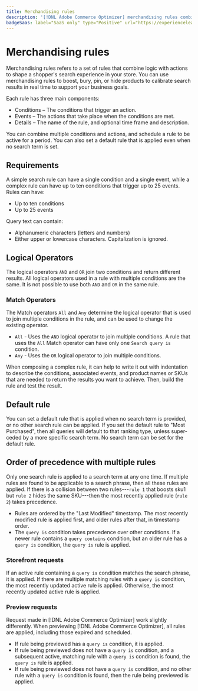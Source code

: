 ```yaml
---
title: Merchandising rules
description: '[!DNL Adobe Commerce Optimizer] merchandising rules combine logic with actions to shape the shopping experience.'
badgeSaas: label="SaaS only" type="Positive" url="https://experienceleague.adobe.com/en/docs/commerce/user-guides/product-solutions" tooltip="Applies to Adobe Commerce as a Cloud Service and Adobe Commerce Optimizer projects only (Adobe-managed SaaS infrastructure)."
---
```

# Merchandising rules

Merchandising rules refers to a set of rules that combine logic with actions to shape a shopper's search experience in your store. You can use merchandising rules to boost, bury, pin, or hide products to calibrate search results in real time to support your business goals.

Each rule has three main components:

- Conditions – The conditions that trigger an action.
- Events – The actions that take place when the conditions are met.
- Details – The name of the rule, and optional time frame and description.

You can combine multiple conditions and actions, and schedule a rule to be active for a period. You can also set a default rule that is applied even when no search term is set.

## Requirements

A simple search rule can have a single condition and a single event, while a complex rule can have up to ten conditions that trigger up to 25 events.
Rules can have:

- Up to ten conditions
- Up to 25 events

Query text can contain:

- Alphanumeric characters (letters and numbers)
- Either upper or lowercase characters. Capitalization is ignored.

## Logical Operators

The logical operators `AND` and `OR` join two conditions and return different results. All logical operators used in a rule with multiple conditions are the same. It is not possible to use both `AND` and `OR` in the same rule.

### Match Operators

The Match operators `All` and `Any` determine the logical operator that is used to join multiple conditions in the rule, and can be used to change the existing operator.

- `All` - Uses the `AND` logical operator to join multiple conditions. A rule that uses the `All` Match operator can have only one `Search query is` condition.
- `Any` - Uses the `OR` logical operator to join multiple conditions.

When composing a complex rule, it can help to write it out with indentation to describe the conditions, associated events, and product names or SKUs that are needed to return the results you want to achieve. Then, build the rule and test the result.

## Default rule

You can set a default rule that is applied when no search term is provided, or no other search rule can be applied. If you set the default rule to "Most Purchased", then all queries will default to that ranking type, unless super-ceded by a more specific search term. No search term can be set for the default rule.

## Order of precedence with multiple rules

Only one search rule is applied to a search term at any one time.
If multiple rules are found to be applicable to a search phrase, then all these rules are applied. If there is a collision between two rules---`rule 1` that boosts sku1 but `rule 2` hides the same SKU---then the most recently applied rule (`rule 2`) takes precedence.

- Rules are ordered by the "Last Modified" timestamp. The most recently modified rule is applied first, and older rules after that, in timestamp order.
- The `query is` condition takes precedence over other conditions. If a newer rule contains a `query contains` condition, but an older rule has a `query is` condition, the `query is` rule is applied.

### Storefront requests

If an active rule containing a `query is` condition matches the search phrase, it is applied. If there are multiple matching rules with a `query is` condition, the most recently updated active rule is applied.
Otherwise, the most recently updated active rule is applied.

### Preview requests

Request made in [!DNL Adobe Commerce Optimizer] work slightly differently. When previewing [!DNL Adobe Commerce Optimizer], all rules are applied, including those expired and scheduled.

- If rule being previewed has a `query is` condition, it is applied.
- If rule being previewed does not have a `query is` condition, and a subsequent active, matching rule with a `query is` condition is found, the `query is` rule is applied.
- If rule being previewed does not have a `query is` condition, and no other rule with a `query is` condition is found, then the rule being previewed is applied.
